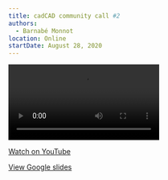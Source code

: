 ```yaml
---
title: cadCAD community call #2
authors:
  - Barnabé Monnot
location: Online
startDate: August 28, 2020
---
```


<video src="https://www.youtube.com/watch?v=SVNNvTiIKlg"></video>

[Watch on YouTube](https://www.youtube.com/watch?v=SVNNvTiIKlg)

[View Google slides](https://docs.google.com/presentation/d/13PHT4fIw7g_fhOfkagZRyxjeVO8dM3z6zjRMQkY0j1U/edit?usp=sharing)
